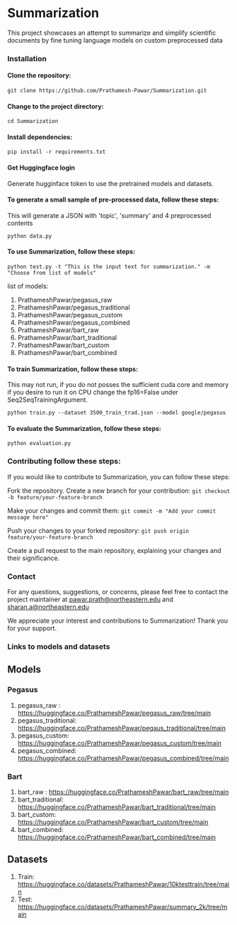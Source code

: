 # Summarization

This project showcases an attempt to summarize and simplify scientific documents by fine tuning language models on custom preprocessed data

### Installation

#### Clone the repository: 

`git clone https://github.com/Prathamesh-Pawar/Summarization.git`

#### Change to the project directory: 

`cd Summarization`

#### Install dependencies: 

`pip install -r requirements.txt`

#### Get Huggingface login

Generate hugginface token to use the pretrained models and datasets.

#### To generate a small sample of pre-processed data, follow these steps:

This will generate a JSON with 'topic', 'summary' and 4 preprocessed contents

`python data.py`

#### To use Summarization, follow these steps:

`python test.py -t "This is the input text for summarization." -m "Choose from list of models"`

list of models:
1. PrathameshPawar/pegasus_raw
2. PrathameshPawar/pegasus_traditional
3. PrathameshPawar/pegasus_custom
4. PrathameshPawar/pegasus_combined
5. PrathameshPawar/bart_raw
6. PrathameshPawar/bart_traditional
7. PrathameshPawar/bart_custom
8. PrathameshPawar/bart_combined

#### To train Summarization, follow these steps:

This may not run, if you do not posses the sufficient cuda core and memory if you desire to run it on CPU change the fp16=False under Seq2SeqTrainingArgument.

`python train.py --dataset 3500_train_trad.json --model google/pegasus`

#### To evaluate the Summarization, follow these steps:

`python evaluation.py`

### Contributing follow these steps:

If you would like to contribute to Summarization, you can follow these steps:


Fork the repository.
Create a new branch for your contribution: 
`git checkout -b feature/your-feature-branch`

Make your changes and commit them: 
`git commit -m "Add your commit message here"`

Push your changes to your forked repository: 
`git push origin feature/your-feature-branch`

Create a pull request to the main repository, explaining your changes and their significance.

### Contact
For any questions, suggestions, or concerns, please feel free to contact the project maintainer at pawar.prath@northeastern.edu and sharan.a@northeastern.edu

We appreciate your interest and contributions to Summarization! Thank you for your support.


### Links to models and datasets

## Models

### Pegasus 

1. pegasus_raw :        https://huggingface.co/PrathameshPawar/pegasus_raw/tree/main
2. pegasus_traditional: https://huggingface.co/PrathameshPawar/pegaus_traditional/tree/main
3. pegasus_custom:      https://huggingface.co/PrathameshPawar/pegasus_custom/tree/main
4. pegasus_combined:    https://huggingface.co/PrathameshPawar/pegasus_combined/tree/main

### Bart

1. bart_raw :        https://huggingface.co/PrathameshPawar/bart_raw/tree/main
2. bart_traditional: https://huggingface.co/PrathameshPawar/bart_traditional/tree/main
3. bart_custom:      https://huggingface.co/PrathameshPawar/bart_custom/tree/main
4. bart_combined:    https://huggingface.co/PrathameshPawar/bart_combined/tree/main


## Datasets

1. Train: https://huggingface.co/datasets/PrathameshPawar/10ktesttrain/tree/main
2. Test:  https://huggingface.co/datasets/PrathameshPawar/summary_2k/tree/main


